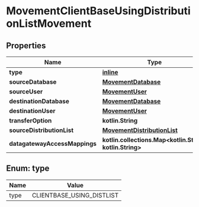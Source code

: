 
# MovementClientBaseUsingDistributionListMovement

## Properties
Name | Type | Description | Notes
------------ | ------------- | ------------- | -------------
**type** | [**inline**](#TypeEnum) |  | 
**sourceDatabase** | [**MovementDatabase**](MovementDatabase.md) |  | 
**sourceUser** | [**MovementUser**](MovementUser.md) |  | 
**destinationDatabase** | [**MovementDatabase**](MovementDatabase.md) |  | 
**destinationUser** | [**MovementUser**](MovementUser.md) |  | 
**transferOption** | **kotlin.String** |  | 
**sourceDistributionList** | [**MovementDistributionList**](MovementDistributionList.md) |  |  [optional]
**datagatewayAccessMappings** | **kotlin.collections.Map&lt;kotlin.String, kotlin.String&gt;** |  |  [optional]


<a name="TypeEnum"></a>
## Enum: type
Name | Value
---- | -----
type | CLIENTBASE_USING_DISTLIST



